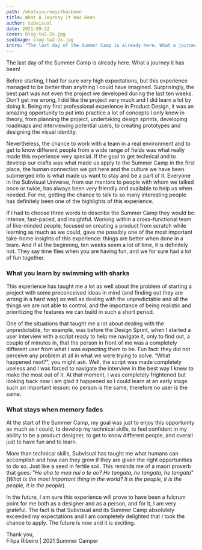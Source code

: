 ```yaml
---
path: /whatajourneyithasbeen
title: What A Journey It Has Been
author: subvisual
date: 2021-09-22
cover: blog-tw2-2x.jpg
seoImage: blog-tw2-2x.jpg
intro: "The last day of the Summer Camp is already here. What a journey it has been! "
---
```

The last day of the Summer Camp is already here. What a journey it has been! 

Before starting, I had for sure very high expectations, but this experience managed to be better than anything I could have imagined. Surprisingly, the best part was not even the project we developed during the last ten weeks. Don’t get me wrong, I did like the project very much and I did learn a lot by doing it. Being my first professional experience in Product Design, it was an amazing opportunity to put into practice a lot of concepts I only knew in theory, from planning the project, undertaking design sprints, developing roadmaps and interviewing potential users, to creating prototypes and designing the visual identity. 

Nevertheless, the chance to work with a team in a real environment and to get to know different people from a wide range of fields was what really made this experience very special. If the goal to get technical and to develop our crafts was what made us apply to the Summer Camp in the first place, the human connection we got here and the culture we have been submerged into is what made us want to stay and be a part of it. Everyone in the Subvisual Universe, from our mentors to people with whom we talked once or twice, has always been very friendly and available to help us when needed. For me, getting the chance to talk to so many interesting people has definitely been one of the highlights of this experience.

If I had to choose three words to describe the Summer Camp they would be: intense, fast-paced, and insightful. Working within a cross-functional team of like-minded people, focused on creating a product from scratch while learning as much as we could, gave me possibly one of the most important take-home insights of this experience: things are better when done in a team. And if at the beginning, ten weeks seem a lot of time, it is definitely not. They say time flies when you are having fun, and we for sure had a lot of fun together.

### **What you learn by swimming with sharks**

This experience has taught me a lot as well about the problem of starting a project with some preconceived ideas in mind (and finding out they are wrong in a hard way) as well as dealing with the unpredictable and all the things we are not able to control, and the importance of being realistic and prioritizing the features we can build in such a short period. 

One of the situations that taught me a lot about dealing with the unpredictable, for example, was before the Design Sprint, when I started a user interview with a script ready to help me navigate it, only to find out, a couple of minutes in, that the person in front of me was a completely different user from what I was expecting them to be. Fun fact: they did not perceive any problem at all in what we were trying to solve. “What happened next?", you might ask. Well, the script was made completely useless and I was forced to navigate the interview in the best way I knew to make the most out of it. At that moment, I was completely frightened but looking back now I am glad it happened so I could learn at an early stage such an important lesson: no person is the same, therefore no user is the same.

### **What stays when memory fades**

At the start of the Summer Camp, my goal was just to enjoy this opportunity as much as I could, to develop my technical skills, to feel confident in my ability to be a product designer, to get to know different people, and overall just to have fun and to learn. 

More than technical skills, Subvisual has taught me what humans can accomplish and how can they grow if they are given the right opportunities to do so. Just like a seed in fertile soil. This reminds me of a maori proverb that goes: "*He aha te mea nui o te ao? He tangata, he tangata, he tangata*" (*What is the most important thing in the world? It is the people, it is the people, it is the people*). 

In the future, I am sure this experience will prove to have been a fulcrum point for me both as a designer and as a person, and for it, I am very grateful. The fact is that Subvisual and its Summer Camp absolutely exceeded my expectations and I am completely delighted that I took the chance to apply. The future is now and it is exciting.

Thank you,\
Filipa Ribeiro | 2021 Summer Camper